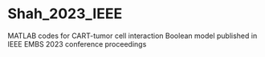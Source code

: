 # Shah_2023_IEEE
MATLAB codes for CART-tumor cell interaction Boolean model published in IEEE EMBS 2023 conference proceedings
